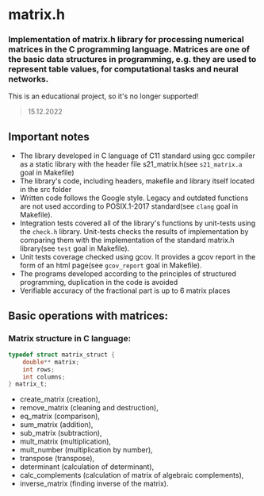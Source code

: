 # matrix.h

### Implementation of matrix.h library for processing numerical matrices in the C programming language. Matrices are one of the basic data structures in programming, e.g. they are used to represent table values, for computational tasks and neural networks.

   This is an educational project, so it's no longer supported!
> 15.12.2022

## Important notes

 - The library developed in C language of C11 standard using gcc compiler as a static library with the header file s21_matrix.h(see `s21_matrix.a` goal in Makefile)
 - The library's code, including headers, makefile and library itself located in the src folder
 - Written code follows the Google style. Legacy and outdated functions are not used according to POSIX.1-2017 standard(see `clang` goal in Makefile).
 - Integration tests covered all of the library's functions by unit-tests using the `check.h` library. Unit-tests checks the results of implementation by comparing them with the implementation of the standard matrix.h library(see `test` goal in Makefile). 
 - Unit tests coverage checked using gcov. It provides a gcov report in the form of an html page(see `gcov_report` goal in Makefile).
 - The programs developed according to the principles of structured programming, duplication in the code is avoided
 - Verifiable accuracy of the fractional part is up to 6 matrix places

## Basic operations with matrices:

### Matrix structure in C language:

```c
typedef struct matrix_struct {
    double** matrix;
    int rows;
    int columns;
} matrix_t;
```
- create_matrix (creation),
- remove_matrix (cleaning and destruction),
- eq_matrix (comparison),
- sum_matrix (addition),
- sub_matrix (subtraction),
- mult_matrix (multiplication),
- mult_number (multiplication by number),
- transpose (transpose),
- determinant (calculation of determinant),
- calc_complements (calculation of matrix of algebraic complements),
- inverse_matrix (finding inverse of the matrix).
